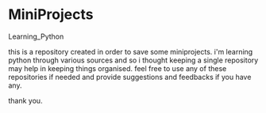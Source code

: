 # MiniProjects
Learning_Python

this is a repository created in order to save some miniprojects.
i'm learning python through various sources and so i thought keeping a single repository may help in keeping things organised.
feel free to use any of these repositories if needed and provide suggestions and feedbacks if you have any.

thank you.
